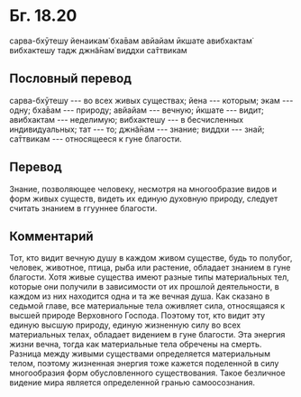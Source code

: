 # Бг. 18.20
сарва-бхӯтешу йенаикам̇
бха̄вам авйайам ӣкшате
авибхактам̇ вибхактешу
тадж джн̃а̄нам̇ виддхи са̄ттвикам
## Пословный перевод

сарва-бхӯтешу --- во всех живых существах; йена --- которым; экам ---
одну; бха̄вам --- природу; авйайам --- вечную; ӣкшате --- видит;
авибхактам --- неделимую; вибхактешу --- в бесчисленных индивидуальных;
тат --- то; джн̃а̄нам --- знание; виддхи --- знай; са̄ттвикам ---
относящееся к гуне благости.

## Перевод

Знание, позволяющее человеку, несмотря на многообразие видов и форм
живых существ, видеть их единую духовную природу, следует считать
знанием в ггууннее благости.

## Комментарий

Тот, кто видит вечную душу в каждом живом существе, будь то полубог,
человек, животное, птица, рыба или растение, обладает знанием в гуне
благости. Хотя живые существа имеют разные типы материальных тел,
которые они получили в зависимости от их прошлой деятельности, в каждом
из них находится одна и та же вечная душа. Как сказано в седьмой главе,
все материальные тела оживляет сила, относящаяся к высшей природе
Верховного Господа. Поэтому тот, кто видит эту единую высшую природу,
единую жизненную силу во всех материальных телах, обладает видением в
гуне благости. Эта энергия жизни вечна, тогда как материальные тела
обречены на смерть. Разница между живыми существами определяется
материальным телом, поэтому жизненная энергия тоже кажется поделенной в
силу многообразия форм обусловленного существования. Такое безличное
видение мира является определенной гранью самоосознания.
